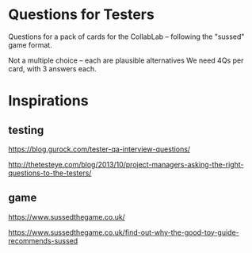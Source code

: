 # Questions for Testers
Questions for a pack of cards for the CollabLab – following the "sussed" game format.

Not a multiple choice – each are plausible alternatives
We need 4Qs per card, with 3 answers each.

# Inspirations
## testing
https://blog.gurock.com/tester-qa-interview-questions/

http://thetesteye.com/blog/2013/10/project-managers-asking-the-right-questions-to-the-testers/

## game
https://www.sussedthegame.co.uk/

https://www.sussedthegame.co.uk/find-out-why-the-good-toy-guide-recommends-sussed
